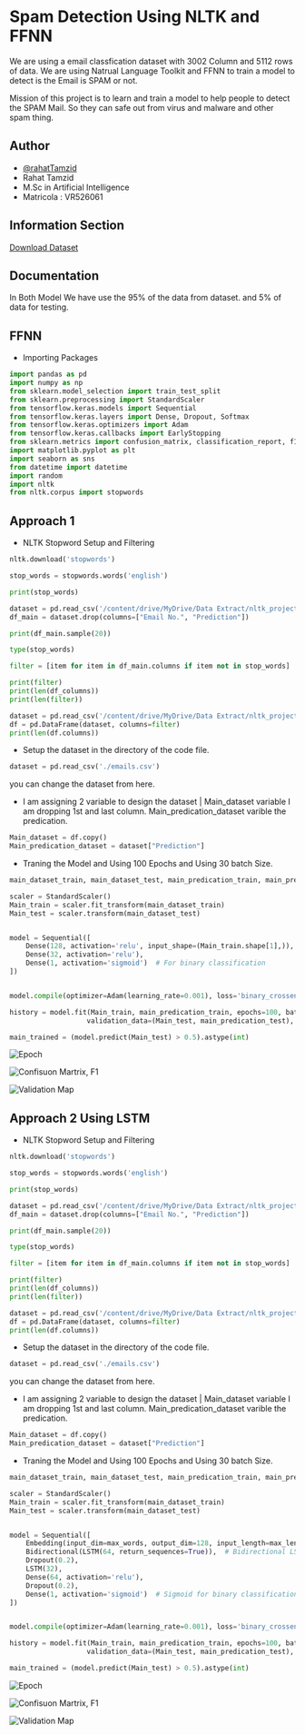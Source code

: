 
# Spam Detection Using NLTK and FFNN 

We are using a email classfication dataset with 3002 Column and 5112 rows of data.
We are using Natrual Language Toolkit and FFNN to train a model to detect is the Email is SPAM or not. 

Mission of this project is to learn and train a model to help people to detect the SPAM Mail. So they can safe out from virus and malware and other spam thing.


## Author

- [@rahatTamzid](https://www.github.com/rahatTamzid)
- Rahat Tamzid 
- M.Sc in Artificial Intelligence
- Matricola : VR526061


## Information Section

[Download Dataset](https://www.kaggle.com/datasets/balaka18/email-spam-classification-dataset-csv)

## Documentation

In Both Model We have use the 95% of the data from dataset. and 5% of data for testing.

## FFNN

* Importing Packages
```python
import pandas as pd
import numpy as np
from sklearn.model_selection import train_test_split
from sklearn.preprocessing import StandardScaler
from tensorflow.keras.models import Sequential
from tensorflow.keras.layers import Dense, Dropout, Softmax
from tensorflow.keras.optimizers import Adam
from tensorflow.keras.callbacks import EarlyStopping
from sklearn.metrics import confusion_matrix, classification_report, f1_score
import matplotlib.pyplot as plt
import seaborn as sns
from datetime import datetime
import random
import nltk
from nltk.corpus import stopwords

```

## Approach 1

* NLTK Stopword Setup and Filtering
```python
nltk.download('stopwords')

stop_words = stopwords.words('english')

print(stop_words)

dataset = pd.read_csv('/content/drive/MyDrive/Data Extract/nltk_project.csv')
df_main = dataset.drop(columns=["Email No.", "Prediction"])

print(df_main.sample(20))

type(stop_words)

filter = [item for item in df_main.columns if item not in stop_words]

print(filter)
print(len(df_columns))
print(len(filter))

dataset = pd.read_csv('/content/drive/MyDrive/Data Extract/nltk_project.csv')
df = pd.DataFrame(dataset, columns=filter)
print(len(df.columns))
```

* Setup the dataset in the directory of the code file.
```python
dataset = pd.read_csv('./emails.csv')
```

you can change the dataset from here.

* I am assigning 2 variable to design the dataset | Main_dataset variable I am dropping 1st and last column. Main_predication_dataset varible the predication.

```python
Main_dataset = df.copy()
Main_predication_dataset = dataset["Prediction"]
```

* Traning the Model and Using 100 Epochs and Using 30 batch Size.
```python
main_dataset_train, main_dataset_test, main_predication_train, main_predication_test = train_test_split(Main_dataset, Main_predication_dataset, test_size=0.2, random_state=56)

scaler = StandardScaler()
Main_train = scaler.fit_transform(main_dataset_train)
Main_test = scaler.transform(main_dataset_test)


model = Sequential([
    Dense(128, activation='relu', input_shape=(Main_train.shape[1],)),
    Dense(32, activation='relu'),
    Dense(1, activation='sigmoid')  # For binary classification
])


model.compile(optimizer=Adam(learning_rate=0.001), loss='binary_crossentropy', metrics=['accuracy'])

history = model.fit(Main_train, main_predication_train, epochs=100, batch_size=30,
                   validation_data=(Main_test, main_predication_test), verbose=1)

main_trained = (model.predict(Main_test) > 0.5).astype(int)
```

![Epoch](/screenshot/ep-1.png)


![Confisuon Martrix, F1](/screenshot/ffnn-cof1.png)

![Validation Map](/screenshot/ffnn-1.png)


## Approach 2 Using LSTM

* NLTK Stopword Setup and Filtering
```python
nltk.download('stopwords')

stop_words = stopwords.words('english')

print(stop_words)

dataset = pd.read_csv('/content/drive/MyDrive/Data Extract/nltk_project.csv')
df_main = dataset.drop(columns=["Email No.", "Prediction"])

print(df_main.sample(20))

type(stop_words)

filter = [item for item in df_main.columns if item not in stop_words]

print(filter)
print(len(df_columns))
print(len(filter))

dataset = pd.read_csv('/content/drive/MyDrive/Data Extract/nltk_project.csv')
df = pd.DataFrame(dataset, columns=filter)
print(len(df.columns))
```

* Setup the dataset in the directory of the code file.
```python
dataset = pd.read_csv('./emails.csv')
```

you can change the dataset from here.

* I am assigning 2 variable to design the dataset | Main_dataset variable I am dropping 1st and last column. Main_predication_dataset varible the predication.

```python
Main_dataset = df.copy()
Main_predication_dataset = dataset["Prediction"]
```

* Traning the Model and Using 100 Epochs and Using 30 batch Size.
```python
main_dataset_train, main_dataset_test, main_predication_train, main_predication_test = train_test_split(Main_dataset, Main_predication_dataset, test_size=0.2, random_state=56)

scaler = StandardScaler()
Main_train = scaler.fit_transform(main_dataset_train)
Main_test = scaler.transform(main_dataset_test)


model = Sequential([
    Embedding(input_dim=max_words, output_dim=128, input_length=max_len),  # Embedding layer
    Bidirectional(LSTM(64, return_sequences=True)),  # Bidirectional LSTM
    Dropout(0.2),
    LSTM(32),
    Dense(64, activation='relu'),
    Dropout(0.2),
    Dense(1, activation='sigmoid')  # Sigmoid for binary classification
])


model.compile(optimizer=Adam(learning_rate=0.001), loss='binary_crossentropy', metrics=['accuracy'])

history = model.fit(Main_train, main_predication_train, epochs=100, batch_size=30,
                   validation_data=(Main_test, main_predication_test), verbose=1)

main_trained = (model.predict(Main_test) > 0.5).astype(int)
```

![Epoch](/screenshot/ep-2.png)

![Confisuon Martrix, F1](/screenshot/ffnn-cof2.png)

![Validation Map](/screenshot/ffnn-2.png)
